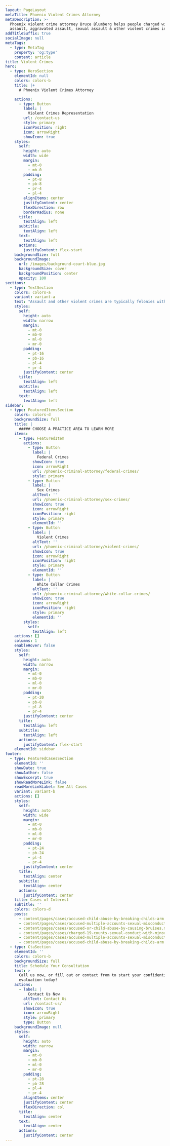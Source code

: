 ```yaml
---
layout: PageLayout
metaTitle: Phoenix Violent Crimes Attorney
metaDescription: >-
  Phoenix violent crime attorney Bruce Blumberg helps people charged with
  assault, aggravated assault, sexual assault & other violent crimes in Arizona.
addTitleSuffix: true
socialImage: null
metaTags:
  - type: MetaTag
    property: 'og:type'
    content: article
title: Violent Crimes
hero:
  - type: HeroSection
    elementId: null
    colors: colors-b
    title: |+
      # Phoenix Violent Crimes Attorney

    actions:
      - type: Button
        label: |
          Violent Crimes Representation
        url: /contact-us
        style: primary
        iconPosition: right
        icon: arrowRight
        showIcon: true
    styles:
      self:
        height: auto
        width: wide
        margin:
          - mt-0
          - mb-0
        padding:
          - pt-8
          - pb-8
          - pr-4
          - pl-4
        alignItems: center
        justifyContent: center
        flexDirection: row
        borderRadius: none
      title:
        textAlign: left
      subtitle:
        textAlign: left
      text:
        textAlign: left
      actions:
        justifyContent: flex-start
    backgroundSize: full
    backgroundImage:
      url: /images/background-court-blue.jpg
      backgroundSize: cover
      backgroundPosition: center
      opacity: 100
sections:
  - type: TextSection
    colors: colors-a
    variant: variant-a
    text: "Assault and other violent crimes are typically felonies with long prison sentences imposed on those convicted of a violent offense. Chances of probation or parole are also often less likely if the accused is thought to pose a danger to others. Just because you have been arrested and charged with a violent crime, you do not need to give up hope of fair treatment. Prosecutors often file heavier charges than the evidence supports, and a defendant may have one or more defenses available. At Blumberg & Associates, our\_**Phoenix violent crimes attorneys**\_take a hard look at the evidence and facts surrounding your case, as well as the strengths and weaknesses of the prosecution’s case and your defenses. We’ll advise you of your options and provide a strong, effective defense of the charges against you. See below for more information about violent crimes in Arizona and contact Blumberg & Associates if you’ve been charged with assault or another violent crime in the greater Phoenix area.\n\n*   [Date & Spousal Rape](../date-spousal-rape/)\n\n*   [Domestic Violence](../domestic-violence/)\n\n*   [Federal Crimes](../federal-crimes/)\n\n*   [Homicide](../homicide/)\n\n*   [Sexual Assault](../sexual-assault/)\n\n## WHAT IS THE CRIME OF ASSAULT IN ARIZONA?\n\nArizona statute 13-1203 defines assault in one of three different ways:\n\n1.  Intentionally, knowingly or recklessly causing any physical injury to another person; or\n\n2.  Intentionally placing another person in reasonable apprehension of imminent physical injury; or\n\n3.  Knowingly touching another person with the intent to injure, insult or provoke such person.\n\nAn offense in paragraph 1 that is “intentional or knowing” is a class 1 misdemeanor, while an offense that is “reckless” is a class 2 misdemeanor. Similarly, a violation of paragraph 2 is a class 2 misdemeanor, and a violation of paragraph 3 is a class 3 misdemeanor. In Arizona, class 1 misdemeanors can be punished by up to six months in jail and fines up to $2,500. A person convicted of a class 3 misdemeanor can be hit with 30 days in jail and a $500 fine.\n\nMuch more serious is the crime of aggravated assault. Aggravated assault under Arizona law is an assault that occurs combined with one or more of nearly a dozen different aggravating circumstances. A few examples of aggravating circumstances are:\n\n*   Actually causing physical injury\n\n*   Using a deadly weapon, dangerous instrument or simulated deadly weapon\n\n*   The status of the victim (law enforcement officer, firefighter, teacher, judge, licensed health care worker, and others defined by statute)\n\nAggravated Assault is a felony. Depending on the circumstances, it may be charged as anywhere from a class 6 felony to a class 2 felony, with punishments including years in prison.\n\nOther violent crimes in Arizona include:\n\n*   Sexual assault\n\n*   Robbery\n\n*   Endangerment\n\n*   Threatening or intimidating\n\n*   Unlawfully administering intoxicating liquors, narcotic drug or dangerous drug\n\n*   Dangerous or deadly assault by a prisoner or juvenile in custody\n\n*   Prisoners who commit assault with intent to incite to riot or participate in a riot\n\n*   A prisoner who commits an assault with a bodily fluid\n\n*   Intentionally or knowingly causes a dog to inflict serious physical injury\n\n*   Drive-by shooting\n\n*   Knowingly discharges a firearm at a residential or nonresidential structure\n\nAggravated and other violent crimes may also count as “dangerous offenses” under Arizona law. Dangerous offenses are those involving the discharge, use or threatening exhibition of a deadly weapon or dangerous instrument or the intentional or knowing infliction of serious physical injury on another person. Depending on the circumstances, penalties for conviction of a dangerous offense can range up to 35 years in prison.\n\nIn addition to jail or prison and fines, a violent crime conviction can affect your life in many other ways, including possibly the loss of your job or the loss of custody of your kids. Contact an experienced criminal defense attorney as soon as possible after a violent crime arrest to avoid the harshest penalties and achieve the best outcome attainable.\n\n## WHAT ARE SOME DEFENSES TO AN ARREST FOR ASSAULT OR OTHER VIOLENT CRIMES?\n\nSome common defenses to assault charges are:\n\n*   Self-defense\n\n*   Defense of others\n\n*   Defense of property\n\n*   Provocation\n\n*   Lack of intent\n\n*   Misidentification/wrong person arrested\n\nBruce Blumberg is a Board-Certified criminal law specialist who has handled thousands of cases and over a hundred trials. He has won many violent crime trials, including five first degree murder trials, and he has served as Appointed Counsel in numerous Maricopa County death penalty cases. At Blumberg & Associates, we’ll investigate all viable defenses and possible avenues for relief, and we’ll put forward a smart, strong defense to get the best outcome available in your prosecution.\n\n## HELP IS AVAILABLE AFTER A VIOLENT CRIME ARREST IN PHOENIX\n\nIf you’ve been arrested for a violent crime in Arizona, contact Blumberg & Associates to review your case with an experienced and successful Phoenix criminal defense attorney who specializes in Arizona criminal law.\n"
    styles:
      self:
        height: auto
        width: narrow
        margin:
          - mt-0
          - mb-0
          - ml-0
          - mr-0
        padding:
          - pt-16
          - pb-16
          - pl-4
          - pr-4
        justifyContent: center
      title:
        textAlign: left
      subtitle:
        textAlign: left
      text:
        textAlign: left
sidebar:
  - type: FeaturedItemsSection
    colors: colors-d
    backgroundSize: full
    title: |
      ##### CHOOSE A PRACTICE AREA TO LEARN MORE
    items:
      - type: FeaturedItem
        actions:
          - type: Button
            label: |
              Federal Crimes
            showIcon: true
            icon: arrowRight
            url: /phoenix-criminal-attorney/federal-crimes/
            style: primary
          - type: Button
            label: |
              Sex Crimes
            altText: ''
            url: /phoenix-criminal-attorney/sex-crimes/
            showIcon: true
            icon: arrowRight
            iconPosition: right
            style: primary
            elementId: ''
          - type: Button
            label: |
              Violent Crimes
            altText: ''
            url: /phoenix-criminal-attorney/violent-crimes/
            showIcon: true
            icon: arrowRight
            iconPosition: right
            style: primary
            elementId: ''
          - type: Button
            label: |
              White Collar Crimes
            altText: ''
            url: /phoenix-criminal-attorney/white-collar-crimes/
            showIcon: true
            icon: arrowRight
            iconPosition: right
            style: primary
            elementId: ''
        styles:
          self:
            textAlign: left
    actions: []
    columns: 1
    enableHover: false
    styles:
      self:
        height: auto
        width: narrow
        margin:
          - mt-0
          - mb-0
          - ml-0
          - mr-0
        padding:
          - pt-20
          - pb-8
          - pl-8
          - pr-4
        justifyContent: center
      title:
        textAlign: left
      subtitle:
        textAlign: left
      actions:
        justifyContent: flex-start
    elementId: sidebar
footer:
  - type: FeaturedCasesSection
    elementId: ''
    showDate: true
    showAuthor: false
    showExcerpt: true
    showReadMoreLink: false
    readMoreLinkLabel: See All Cases
    variant: variant-b
    actions: []
    styles:
      self:
        height: auto
        width: wide
        margin:
          - mt-0
          - mb-0
          - ml-0
          - mr-0
        padding:
          - pt-24
          - pb-24
          - pl-4
          - pr-4
        justifyContent: center
      title:
        textAlign: center
      subtitle:
        textAlign: center
      actions:
        justifyContent: center
    title: Cases of Interest
    subtitle: ''
    colors: colors-d
    posts:
      - content/pages/cases/accused-child-abuse-by-breaking-childs-arm.md
      - content/pages/cases/accused-multiple-accounts-sexual-misconduct.md
      - content/pages/cases/accused-or-child-abuse-by-causing-bruises.md
      - content/pages/cases/charged-19-counts-sexual-conduct-with-minor.md
      - content/pages/cases/accused-multiple-accounts-sexual-misconduct.md
      - content/pages/cases/accused-child-abuse-by-breaking-childs-arm.md
  - type: CtaSection
    elementId: ''
    colors: colors-b
    backgroundSize: full
    title: Schedule Your Consultation
    text: >
      Call us now, or fill out or contact from to start your confidential case
      evaluation today!
    actions:
      - label: |
          Contact Us Now
        altText: Contact Us
        url: /contact-us/
        showIcon: true
        icon: arrowRight
        style: primary
        type: Button
    backgroundImage: null
    styles:
      self:
        height: auto
        width: narrow
        margin:
          - mt-0
          - mb-0
          - ml-0
          - mr-0
        padding:
          - pt-28
          - pb-28
          - pl-4
          - pr-4
        alignItems: center
        justifyContent: center
        flexDirection: col
      title:
        textAlign: center
      text:
        textAlign: center
      actions:
        justifyContent: center
---
```

